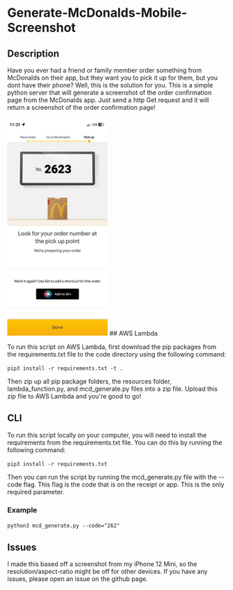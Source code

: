 # Generate-McDonalds-Mobile-Screenshot

## Description
Have you ever had a friend or family member order something from McDonalds on their app, but they want you to pick it up for them, but you dont have their phone? Well, this is the solution for you. This is a simple python server that will generate a screenshot of the order confirmation page from the McDonalds app. Just send a http Get request and it will return a screenshot of the order confirmation page!

<img src="mcd_example_screenshot.jpg" height="500">
## AWS Lambda

To run this script on AWS Lambda, first download the pip packages from the requirements.txt file to the code directory using the following command:

```pip3 install -r requirements.txt -t .```

Then zip up all pip package folders, the resources folder, lambda_function.py, and mcd_generate.py files into a zip file. Upload this zip file to AWS Lambda and you're good to go!

## CLI
To run this script locally on your computer, you will need to install the requirements from the requirements.txt file. You can do this by running the following command:

```pip3 install -r requirements.txt```

Then you can run the script by running the mcd_generate.py file with the --code flag. This flag is the code that is on the receipt or app. This is the only required parameter.

### Example
```python3 mcd_generate.py --code="262"```

## Issues
I made this based off a screenshot from my iPhone 12 Mini, so the resolution/aspect-ratio might be off for other devices. If you have any issues, please open an issue on the github page.